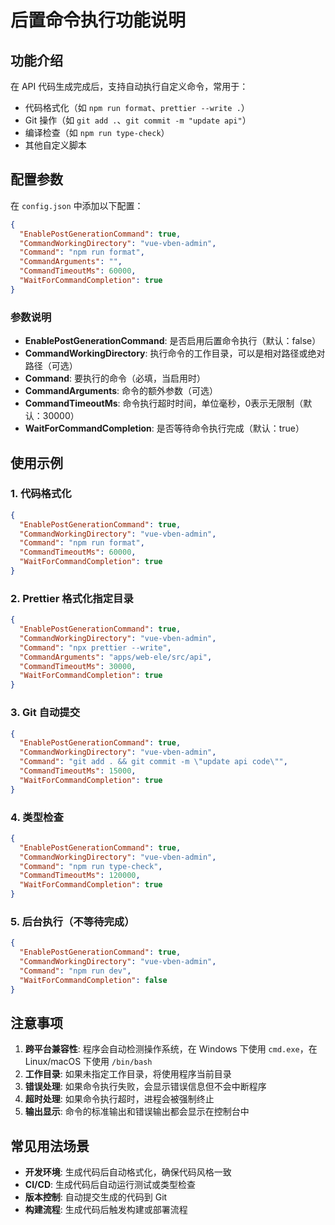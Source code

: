 # 后置命令执行功能说明

## 功能介绍

在 API 代码生成完成后，支持自动执行自定义命令，常用于：
- 代码格式化（如 `npm run format`、`prettier --write .`）
- Git 操作（如 `git add .`、`git commit -m "update api"`）
- 编译检查（如 `npm run type-check`）
- 其他自定义脚本

## 配置参数

在 `config.json` 中添加以下配置：

```json
{
  "EnablePostGenerationCommand": true,
  "CommandWorkingDirectory": "vue-vben-admin",
  "Command": "npm run format",
  "CommandArguments": "",
  "CommandTimeoutMs": 60000,
  "WaitForCommandCompletion": true
}
```

### 参数说明

- **EnablePostGenerationCommand**: 是否启用后置命令执行（默认：false）
- **CommandWorkingDirectory**: 执行命令的工作目录，可以是相对路径或绝对路径（可选）
- **Command**: 要执行的命令（必填，当启用时）
- **CommandArguments**: 命令的额外参数（可选）
- **CommandTimeoutMs**: 命令执行超时时间，单位毫秒，0表示无限制（默认：30000）
- **WaitForCommandCompletion**: 是否等待命令执行完成（默认：true）

## 使用示例

### 1. 代码格式化
```json
{
  "EnablePostGenerationCommand": true,
  "CommandWorkingDirectory": "vue-vben-admin",
  "Command": "npm run format",
  "CommandTimeoutMs": 60000,
  "WaitForCommandCompletion": true
}
```

### 2. Prettier 格式化指定目录
```json
{
  "EnablePostGenerationCommand": true,
  "CommandWorkingDirectory": "vue-vben-admin",
  "Command": "npx prettier --write",
  "CommandArguments": "apps/web-ele/src/api",
  "CommandTimeoutMs": 30000,
  "WaitForCommandCompletion": true
}
```

### 3. Git 自动提交
```json
{
  "EnablePostGenerationCommand": true,
  "CommandWorkingDirectory": "vue-vben-admin",
  "Command": "git add . && git commit -m \"update api code\"",
  "CommandTimeoutMs": 15000,
  "WaitForCommandCompletion": true
}
```

### 4. 类型检查
```json
{
  "EnablePostGenerationCommand": true,
  "CommandWorkingDirectory": "vue-vben-admin",
  "Command": "npm run type-check",
  "CommandTimeoutMs": 120000,
  "WaitForCommandCompletion": true
}
```

### 5. 后台执行（不等待完成）
```json
{
  "EnablePostGenerationCommand": true,
  "CommandWorkingDirectory": "vue-vben-admin",
  "Command": "npm run dev",
  "WaitForCommandCompletion": false
}
```

## 注意事项

1. **跨平台兼容性**: 程序会自动检测操作系统，在 Windows 下使用 `cmd.exe`，在 Linux/macOS 下使用 `/bin/bash`
2. **工作目录**: 如果未指定工作目录，将使用程序当前目录
3. **错误处理**: 如果命令执行失败，会显示错误信息但不会中断程序
4. **超时处理**: 如果命令执行超时，进程会被强制终止
5. **输出显示**: 命令的标准输出和错误输出都会显示在控制台中

## 常见用法场景

- **开发环境**: 生成代码后自动格式化，确保代码风格一致
- **CI/CD**: 生成代码后自动运行测试或类型检查
- **版本控制**: 自动提交生成的代码到 Git
- **构建流程**: 生成代码后触发构建或部署流程
